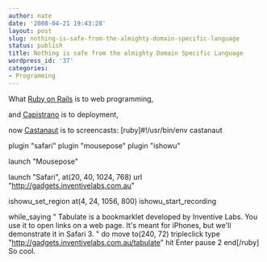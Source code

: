 ```yaml
---
author: nate
date: '2008-04-21 19:43:28'
layout: post
slug: nothing-is-safe-from-the-almighty-domain-specific-language
status: publish
title: Nothing is safe from the almighty Domain Specific Language
wordpress_id: '37'
categories:
- Programming
---
```


What <a href="http://rubyonrails.com/">Ruby on Rails</a> is to web programming,

and <a href="http://www.capify.org/">Capistrano</a> is to deployment,

now <a href="http://gadgets.inventivelabs.com.au/castanaut">Castanaut</a> is to screencasts:
[ruby]#!/usr/bin/env castanaut

plugin &quot;safari&quot;
plugin &quot;mousepose&quot;
plugin &quot;ishowu&quot;

launch &quot;Mousepose&quot;

launch &quot;Safari&quot;, at(20, 40, 1024, 768)
url &quot;http://gadgets.inventivelabs.com.au&quot;

ishowu_set_region at(4, 24, 1056, 800)
ishowu_start_recording

while_saying &quot;
  Tabulate is a bookmarklet developed by Inventive Labs.
  You use it to open links on a web page.
  It's meant for iPhones, but we'll demonstrate it in Safari 3.
&quot; do
  move to(240, 72)
  tripleclick
  type &quot;http://gadgets.inventivelabs.com.au/tabulate&quot;
  hit Enter
  pause 2
end[/ruby]
So cool.